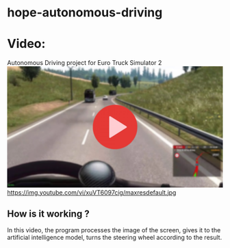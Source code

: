 # hope-autonomous-driving

# Video:
Autonomous Driving project for Euro Truck Simulator 2
[![working](thumbnail.png)](https://youtu.be/xuVT6097cig)
https://img.youtube.com/vi/xuVT6097cig/maxresdefault.jpg
## How is it working ?

In this video, the program processes the image of the screen, gives it to the artificial intelligence model, turns the steering wheel according to the result.
